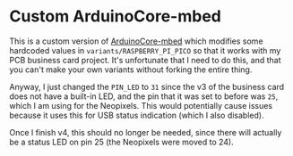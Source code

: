 # Custom ArduinoCore-mbed

This is a custom version of [ArduinoCore-mbed](https://github.com/arduino/ArduinoCore-mbed) which modifies some hardcoded values in `variants/RASPBERRY_PI_PICO` so that it works with my PCB business card project. It's unfortunate that I need to do this, and that you can't make your own variants without forking the entire thing.

Anyway, I just changed the `PIN_LED` to `31` since the v3 of the business card does not have a built-in LED, and the pin that it was set to before was `25`, which I am using for the Neopixels. This would potentially cause issues because it uses this for USB status indication (which I also disabled).

Once I finish v4, this should no longer be needed, since there will actually be a status LED on pin 25 (the Neopixels were moved to 24).